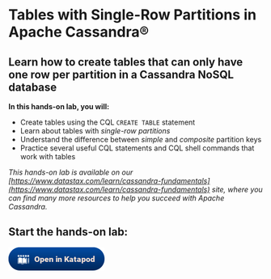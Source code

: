# Tables with Single-Row Partitions in Apache Cassandra®

## Learn how to create tables that can only have one row per partition in a Cassandra NoSQL database

**In this hands-on lab, you will:**
* Create tables using the CQL `CREATE TABLE` statement 
* Learn about tables with *single-row partitions*
* Understand the difference between *simple* and *composite* partition keys
* Practice several useful CQL statements and CQL shell commands that work with tables

_This hands-on lab is available on our [https://www.datastax.com/learn/cassandra-fundamentals](https://www.datastax.com/learn/cassandra-fundamentals) site, where you can find many more resources to help you succeed with Apache Cassandra._

## Start the hands-on lab:

[![Open in KataPod](https://github.com/DataStax-Academy/katapod-shared-assets/blob/main/images/open-in-katapod.png)](https://gitpod.io/#https://github.com/DataStax-Academy/cassandra-fundamentals-tables-single-row-partitions/)

